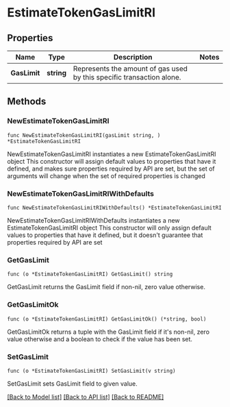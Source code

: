 # EstimateTokenGasLimitRI

## Properties

Name | Type | Description | Notes
------------ | ------------- | ------------- | -------------
**GasLimit** | **string** | Represents the amount of gas used by this specific transaction alone. | 

## Methods

### NewEstimateTokenGasLimitRI

`func NewEstimateTokenGasLimitRI(gasLimit string, ) *EstimateTokenGasLimitRI`

NewEstimateTokenGasLimitRI instantiates a new EstimateTokenGasLimitRI object
This constructor will assign default values to properties that have it defined,
and makes sure properties required by API are set, but the set of arguments
will change when the set of required properties is changed

### NewEstimateTokenGasLimitRIWithDefaults

`func NewEstimateTokenGasLimitRIWithDefaults() *EstimateTokenGasLimitRI`

NewEstimateTokenGasLimitRIWithDefaults instantiates a new EstimateTokenGasLimitRI object
This constructor will only assign default values to properties that have it defined,
but it doesn't guarantee that properties required by API are set

### GetGasLimit

`func (o *EstimateTokenGasLimitRI) GetGasLimit() string`

GetGasLimit returns the GasLimit field if non-nil, zero value otherwise.

### GetGasLimitOk

`func (o *EstimateTokenGasLimitRI) GetGasLimitOk() (*string, bool)`

GetGasLimitOk returns a tuple with the GasLimit field if it's non-nil, zero value otherwise
and a boolean to check if the value has been set.

### SetGasLimit

`func (o *EstimateTokenGasLimitRI) SetGasLimit(v string)`

SetGasLimit sets GasLimit field to given value.



[[Back to Model list]](../README.md#documentation-for-models) [[Back to API list]](../README.md#documentation-for-api-endpoints) [[Back to README]](../README.md)


